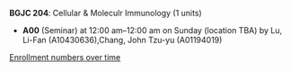 **BGJC 204**: Cellular & Moleculr Immunology (1 units)

- **A00** (Seminar) at 12:00 am–12:00 am on Sunday (location TBA) by Lu, Li-Fan (A10430636),Chang, John Tzu-yu (A01194019)

[Enrollment numbers over time](./BGJC204.tsv)
